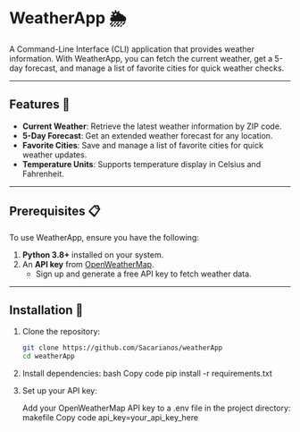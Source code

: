 # WeatherApp 🌦️

A Command-Line Interface (CLI) application that provides weather information. With WeatherApp, you can fetch the current weather, get a 5-day forecast, and manage a list of favorite cities for quick weather checks.

---

## Features 🚀

- **Current Weather**: Retrieve the latest weather information by ZIP code.
- **5-Day Forecast**: Get an extended weather forecast for any location.
- **Favorite Cities**: Save and manage a list of favorite cities for quick weather updates.
- **Temperature Units**: Supports temperature display in Celsius and Fahrenheit.

---

## Prerequisites 📋

To use WeatherApp, ensure you have the following:

1. **Python 3.8+** installed on your system.
2. An **API key** from [OpenWeatherMap](https://openweathermap.org/).
   - Sign up and generate a free API key to fetch weather data.

---

## Installation 🔧

1. Clone the repository:
   ```bash
   git clone https://github.com/Sacarianos/weatherApp
   cd weatherApp

2. Install dependencies:
    bash
    Copy code
    pip install -r requirements.txt

3.  Set up your API key:

    Add your OpenWeatherMap API key to a .env file in the project directory:
    makefile
    Copy code
    api_key=your_api_key_here
